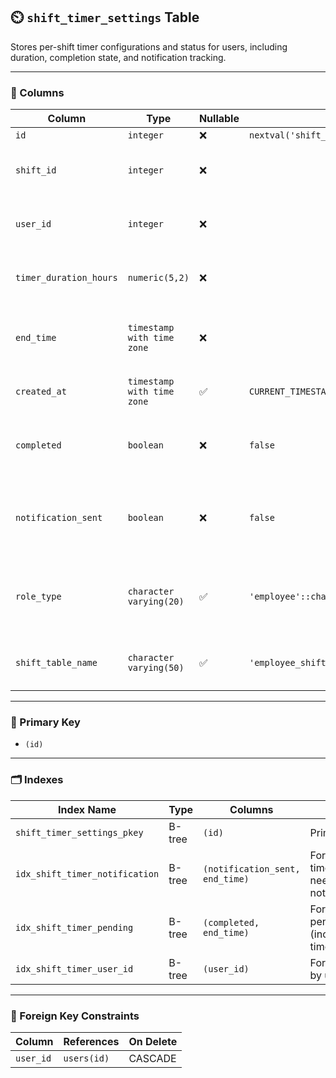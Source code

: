 ## ⏲️ `shift_timer_settings` Table

Stores per-shift timer configurations and status for users, including duration, completion state, and notification tracking.

---

### 🧱 Columns

| Column                   | Type                          | Nullable | Default                                            | Description                                                       |
|--------------------------|-------------------------------|----------|----------------------------------------------------|-------------------------------------------------------------------|
| `id`                     | `integer`                     | ❌       | `nextval('shift_timer_settings_id_seq')`           | Primary key                                                       |
| `shift_id`               | `integer`                     | ❌       |                                                    | References the shift this timer applies to                        |
| `user_id`                | `integer`                     | ❌       |                                                    | References the user the timer belongs to                          |
| `timer_duration_hours`   | `numeric(5,2)`                | ❌       |                                                    | Configured duration of the timer in hours                         |
| `end_time`               | `timestamp with time zone`    | ❌       |                                                    | Exact timestamp when the timer should complete                    |
| `created_at`             | `timestamp with time zone`    | ✅       | `CURRENT_TIMESTAMP`                                | Record creation timestamp                                         |
| `completed`              | `boolean`                     | ❌       | `false`                                            | Flag indicating if the timer has completed                        |
| `notification_sent`      | `boolean`                     | ❌       | `false`                                            | Flag indicating if completion notification has been sent          |
| `role_type`              | `character varying(20)`       | ✅       | `'employee'::character varying`                    | Role type context for this timer (e.g., `employee`, `group_admin`) |
| `shift_table_name`       | `character varying(50)`       | ✅       | `'employee_shifts'::character varying`             | Name of the shifts table this timer references                    |

---

### 🔑 Primary Key

- `(id)`

---

### 🗂️ Indexes

| Index Name                      | Type   | Columns                     | Notes                                              |
|---------------------------------|--------|-----------------------------|----------------------------------------------------|
| `shift_timer_settings_pkey`     | B-tree | `(id)`                      | Primary key                                        |
| `idx_shift_timer_notification`  | B-tree | `(notification_sent, end_time)` | For querying timers needing notification           |
| `idx_shift_timer_pending`       | B-tree | `(completed, end_time)`     | For finding pending (incomplete) timers            |
| `idx_shift_timer_user_id`       | B-tree | `(user_id)`                 | For filtering by user                              |

---

### 🔗 Foreign Key Constraints

| Column     | References     | On Delete |
|------------|----------------|-----------|
| `user_id`  | `users(id)`    | CASCADE   |